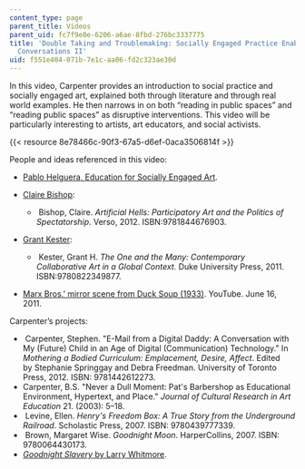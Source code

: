 ```yaml
---
content_type: page
parent_title: Videos
parent_uid: fc7f9e0e-6206-a6ae-8fbd-276bc3337775
title: 'Double Taking and Troublemaking: Socially Engaged Practice Enabling Difficult
  Conversations II'
uid: f551e404-071b-7e1c-aa06-fd2c323ae30d
---
```


In this video, Carpenter provides an introduction to social practice and socially engaged art, explained both through literature and through real world examples. He then narrows in on both “reading in public spaces” and “reading public spaces” as disruptive interventions. This video will be particularly interesting to artists, art educators, and social activists.

{{< resource 8e78466c-90f3-67a5-d6ef-0aca3506814f >}} 

People and ideas referenced in this video:

*   [Pablo Helguera, Education for Socially Engaged Art](http://pablohelguera.net/2011/11/education-for-socially-engaged-art-2011/).
*   [Claire Bishop](https://en.wikipedia.org/wiki/Claire_Bishop):
    *    Bishop, Claire. _Artificial Hells: Participatory Art and the Politics of Spectatorship_. Verso, 2012. ISBN:9781844676903.
        
*   [Grant Kester](http://visarts.ucsd.edu/people/faculty/grant-kester.html):
    *    Kester, Grant H. _The One and the Many: Contemporary Collaborative Art in a Global Context._ Duke University Press, 2011. ISBN:9780822349877.
        
*   [Marx Bros.’ mirror scene from Duck Soup (1933)](https://www.youtube.com/watch?v=VKTT-sy0aLg). YouTube. June 16, 2011. 

Carpenter’s projects:

*    Carpenter, Stephen. "E-Mail from a Digital Daddy: A Conversation with My (Future) Child in an Age of Digital (Communication) Technology." In _Mothering a Bodied Curriculum: Emplacement, Desire, Affect_. Edited by Stephanie Springgay and Debra Freedman. University of Toronto Press, 2012. ISBN: 9781442612273.
*   Carpenter, B.S. "Never a Dull Moment: Pat's Barbershop as Educational Environment, Hypertext, and Place." _Journal of Cultural Research in Art Education_ 21. (2003): 5–18. 
*    Levine, Ellen. _Henry's Freedom Box: A True Story from the Underground Railroad_. Scholastic Press, 2007. ISBN: 9780439777339. 
*    Brown, Margaret Wise. _Goodnight Moon_. HarperCollins, 2007. ISBN: 9780064430173. 
*   [_Goodnight Slavery_ by Larry Whitmore](https://www.salon.com/2015/12/02/goodnight_slavery_larry_wilmore_lets_texas_have_it_in_brilliant_rewrite_of_childrens_classic/).
